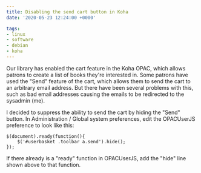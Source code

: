 ```yaml
---
title: Disabling the send cart button in Koha
date: '2020-05-23 12:24:00 +0000'

tags:
- linux
- software
- debian
- koha
---
```


Our library has enabled the cart feature in the Koha OPAC, which allows patrons
to create a list of books they're interested in.  Some patrons have used
the "Send" feature of the cart, which allows them to send the cart
to an arbitrary email address.  But there have been several problems with this,
such as bad email addresses causing the emails to be redirected to the sysadmin (me).

I decided to suppress the ability to send the cart by hiding the "Send" button.
In Administration / Global system preferences, edit the OPACUserJS preference
to look like this:

    $(document).ready(function(){
        $('#userbasket .toolbar a.send').hide();
    });

If there already is a "ready" function in OPACUserJS, add the "hide" line shown above
to that function.
